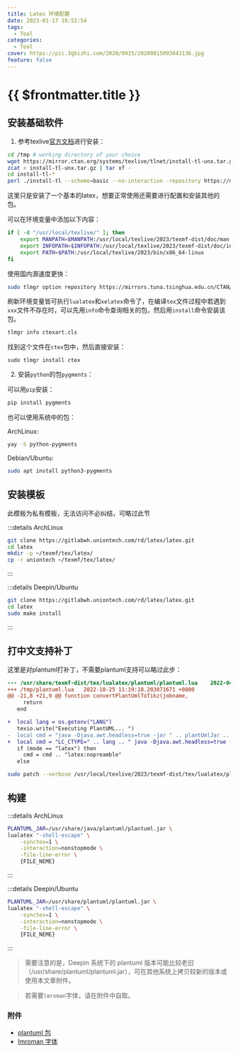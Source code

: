 ```yaml
---
title: Latex 环境配置
date: 2023-01-17 18:52:54
tags:
  - Tool
categories:
  - Tool
cover: https://pic.3gbizhi.com/2020/0915/20200915093843136.jpg
feature: false
---
```


# {{ $frontmatter.title }}

## 安装基础软件

1. 参考texlive[官方文档](https://tug.org/texlive/quickinstall.html)进行安装：

```bash
cd /tmp # working directory of your choice
wget https://mirror.ctan.org/systems/texlive/tlnet/install-tl-unx.tar.gz # or curl instead of wget
zcat < install-tl-unx.tar.gz | tar xf -
cd install-tl-*
perl ./install-tl --scheme=basic --no-interaction -repository https://mirrors.tuna.tsinghua.edu.cn/CTAN/systems/texlive/tlnet # as root
```

这里只是安装了一个基本的latex，想要正常使用还需要进行配置和安装其他的包。

可以在环境变量中添加以下内容：

```bash
if [ -d "/usr/local/texlive/" ]; then
	export MANPATH=$MANPATH:/usr/local/texlive/2023/texmf-dist/doc/man
	export INFOPATH=$INFOPATH:/usr/local/texlive/2023/texmf-dist/doc/info
	export PATH=$PATH:/usr/local/texlive/2023/bin/x86_64-linux
fi
```

使用国内源速度更快：

```bash
sudo tlmgr option repository https://mirrors.tuna.tsinghua.edu.cn/CTAN/systems/texlive/tlnet
```

刷新环境变量皆可执行`lualatex`和`xelatex`命令了，在编译`tex`文件过程中若遇到`xxx`文件不存在时，可以先用`info`命令查询相关的包，然后用`install`命令安装该包。

```bash
tlmgr info ctexart.cls
```

找到这个文件在`ctex`包中，然后直接安装：

```
sudo tlmgr install ctex
```

2. 安装`python`的包`pygments`：

可以用`pip`安装：

```bash
pip install pygments
```

也可以使用系统中的包：

ArchLinux:

```bash
yay -S python-pygments
```

Debian/Ubuntu:

```bash
sudo apt install python3-pygments
```

## 安装模板

此模板为私有模板，无法访问不必纠结，可略过此节

:::details ArchLinux

```bash
git clone https://gitlabwh.uniontech.com/rd/latex/latex.git
cd latex
mkdir -p ~/texmf/tex/latex/
cp -r uniontech ~/texmf/tex/latex/
```

:::

:::details Deepin/Ubuntu

```bash
git clone https://gitlabwh.uniontech.com/rd/latex/latex.git
cd latex
sudo make install
```

:::

## 打中文支持补丁

这里是对plantuml打补丁，不需要plantuml支持可以略过此步：

```patch
--- /usr/share/texmf-dist/tex/lualatex/plantuml/plantuml.lua    2022-04-17 16:12:47.000000000 +0800
+++ /tmp/plantuml.lua   2022-10-25 11:19:18.203071671 +0800
@@ -21,8 +21,9 @@ function convertPlantUmlToTikz(jobname,
     return
   end

+  local lang = os.getenv("LANG")
   texio.write("Executing PlantUML... ")
-  local cmd = "java -Djava.awt.headless=true -jar " .. plantUmlJar .. " -charset UTF-8 -t"
+  local cmd = "LC_CTYPE=" .. lang .. " java -Djava.awt.headless=true -jar " .. plantUmlJar .. " -charset UTF-8 -t"
   if (mode == "latex") then
     cmd = cmd .. "latex:nopreamble"
   else
```

```bash
sudo patch --verbose /usr/local/texlive/2023/texmf-dist/tex/lualatex/plantuml/plantuml.lua < patch
```

## 构建

:::details ArchLinux

```bash
PLANTUML_JAR=/usr/share/java/plantuml/plantuml.jar \
lualatex "-shell-escape" \
    -synctex=1 \
    -interaction=nonstopmode \
    -file-line-error \
    {FILE_NEME}
```

:::

:::details Deepin/Ubuntu

```bash
PLANTUML_JAR=/usr/share/plantuml/plantuml.jar \
lualatex "-shell-escape" \
    -synctex=1 \
    -interaction=nonstopmode \
    -file-line-error \
    {FILE_NEME}
```

:::

> 需要注意的是，Deepin 系统下的 plantuml 版本可能比较老旧（/usr/share/plantuml/plantuml.jar），可在其他系统上拷贝较新的版本或使用本文章附件。

> 若需要`lmroman`字体，请在附件中自取。

### 附件

- [plantuml 包](./rc/plantuml-1.2022.6.jar)
- [lmroman 字体](./rc/lmroman.tar.gz)
